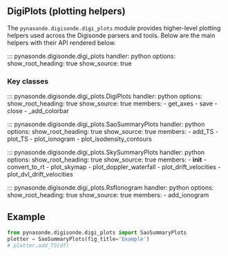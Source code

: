 ## DigiPlots (plotting helpers)

The `pynasonde.digisonde.digi_plots` module provides higher-level
plotting helpers used across the Digisonde parsers and tools. Below are
the main helpers with their API rendered below.

::: pynasonde.digisonde.digi_plots
    handler: python
    options:
        show_root_heading: true
        show_source: true

### Key classes

::: pynasonde.digisonde.digi_plots.DigiPlots
    handler: python
    options:
        show_root_heading: true
        show_source: true
        members:
            - get_axes
            - save
            - close
            - _add_colorbar

::: pynasonde.digisonde.digi_plots.SaoSummaryPlots
    handler: python
    options:
        show_root_heading: true
        show_source: true
        members:
            - add_TS
            - plot_TS
            - plot_ionogram
            - plot_isodensity_contours

::: pynasonde.digisonde.digi_plots.SkySummaryPlots
    handler: python
    options:
        show_root_heading: true
        show_source: true
        members:
            - __init__
            - convert_to_rt
            - plot_skymap
            - plot_doppler_waterfall
            - plot_drift_velocities
            - plot_dvl_drift_velocities

::: pynasonde.digisonde.digi_plots.RsfIonogram
    handler: python
    options:
        show_root_heading: true
        show_source: true
        members:
            - add_ionogram

## Example

```python
from pynasonde.digisonde.digi_plots import SaoSummaryPlots
plotter = SaoSummaryPlots(fig_title='Example')
# plotter.add_TS(df)
```

